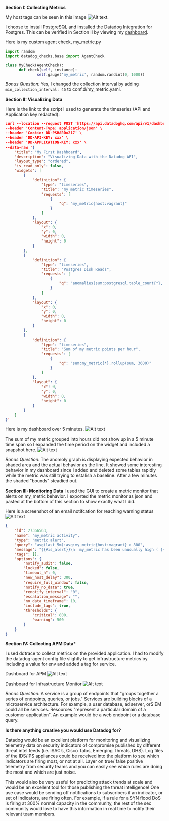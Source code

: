 **Section I: Collecting Metrics**

My host tags can be seen in this image ![Alt text](https://la-psql-zebra.s3.amazonaws.com/host_tag_vagrant.PNG).

I choose to install PostgreSQL and installed the Datadog Integration for Postgres. This can be verified in Section II by viewing my [dashboard](https://la-psql-zebra.s3.amazonaws.com/my_first_dashboard.PNG).

Here is my custom agent check, my_metric.py
```python
import random
import datadog_checks.base import AgentCheck

class MyCheck(AgentCheck):
      def check(self, instance):
              self.gauge('my_metric', random.randint(0, 1000))
```

*Bonus Question:*  Yes, I changed the collection interval by adding `min_collection_interval: 45` to conf.d/my_metric.yaml.

**Section II: Visualizing Data**

Here is the link to the script I used to generate the timeseries (API and Application key redacted):
```json
curl --location --request POST 'https://api.datadoghq.com/api/v1/dashboard' \
--header 'Content-Type: application/json' \
--header 'Cookie: DD-PSHARD=217' \
--header 'DD-API-KEY: xxx' \
--header 'DD-APPLICATION-KEY: xxx' \
--data-raw '{
    "title": "My First Dashboard",
    "description": "Visualizing Data with the Datadog API",
    "layout_type": "ordered",
    "is_read_only": false,
    "widgets": [
        {
            "definition": {
                "type": "timeseries",
                "title": "my metric timeseries",
                "requests": [
                    {
                        "q": "my_metric{host:vagrant}"
                    }
                ]
            },
            "layout": {
                "x": 0,
                "y": 0,
                "width": 0,
                "height": 0
            }
        },
        {
            "definition": {
                "type": "timeseries",
                "title": "Postgres Disk Reads",
                "requests": [
                    {
                        "q": "anomalies(sum:postgresql.table_count{*}, '\''basic'\'', 5)"
                    }
                ]
            },
            "layout": {
                "x": 0,
                "y": 0,
                "width": 0,
                "height": 0
            }
        },
        {
            "definition": {
                "type": "timeseries",
                "title": "Sum of my metric points per hour",
                "requests": [
                    {
                        "q": "sum:my_metric{*}.rollup(sum, 3600)"
                    }
                ]
            },
            "layout": {
                "x": 0,
                "y": 0,
                "width": 0,
                "height": 0
            }
        }
    ]
}'
```
Here is my dashboard over 5 minutes.
![Alt text](https://la-psql-zebra.s3.amazonaws.com/my_first_dashboard.PNG)

The sum of my metric grouped into hours did not show up in a 5 minute time span so I expanded the time period on the widget and included a snapshot here. 
![Alt text](https://la-psql-zebra.s3.amazonaws.com/Sum_of_metric_per_hr.PNG)

*Bonus Question:* The anomoly graph is displaying expected behavior in shaded area and the actual behavior as the line. It showed some interesting behavior in my dashboard since I added and deleted some tables rapidly while the metric was still trying to estalish a baseline. After a few minutes the shaded "bounds" steadied out. 

**Section III: Monitoring Data**
I used the GUI to create a metric monitor that alerts on my_metric behavior. I exported the metric monitor as json and pasted at the bottom of this section to show exactly what I did. 

Here is a screenshot of an email notifcation for reaching warning status
![Alt text](https://la-psql-zebra.s3.amazonaws.com/my_metric_warn.PNG)

```json
{
	"id": 27366563,
	"name": "my_metric activity",
	"type": "metric alert",
	"query": "avg(last_5m):avg:my_metric{host:vagrant} > 800",
	"message": "{{#is_alert}}\n  my_metric has been unusually high ( {{value}} ) for {{host.name}} over the past 5 minutes  @eric.kufta@gmail.com \n{{/is_alert}}\n\n{{#is_warning}}\n  my_metric has been above average ( {{value}} ) for {{host.name}} over the past 5 minutes  \n{{/is_warning}}\n\n{{#is_no_data}}\n  my_metric has no data over the past 10 minutes  @eric.kufta@gmail.com \n{{/is_no_data}}",
	"tags": [],
	"options": {
		"notify_audit": false,
		"locked": false,
		"timeout_h": 0,
		"new_host_delay": 300,
		"require_full_window": false,
		"notify_no_data": true,
		"renotify_interval": "0",
		"escalation_message": "",
		"no_data_timeframe": 10,
		"include_tags": true,
		"thresholds": {
			"critical": 800,
			"warning": 500
		}
	}
}
```

**Section IV: Collecting APM Data***

I used ddtrace to collect metrics on the provided application. I had to modify the datadog-agent config file slightly to get infrastructure metrics by including a value for env and added a tag for service.

Dashboard for APM
![Alt text](https://la-psql-zebra.s3.amazonaws.com/apm_dashboard.PNG)

Dashboard for Infrastructure Monitor
![Alt text](https://la-psql-zebra.s3.amazonaws.com/apm_dashboard.PNG)

*Bonus Question:* A service is a group of endpoints that "groups together a series of endpoints, queries, or jobs." Services are building blocks of a microservice architecture. For example, a user database, ad server, orSIEM could all be services. Resources "represent a particular domain of a customer application". An example would be a web endpoint or a database query. 

**Is there anything creative you would use Datadog for?**

Datadog would be an excellent platform for monitoring and visualizing telemetry data on security indicators of compromise published by different threat intel feeds (i.e. ISAC’s, Cisco Talos, Emerging Threats, DHS). Log files of the IDS/IPS appliances could be received into the platform to see which indicators are firing most, or not at all. Layer on true/ false positive telemetry from security teams and you can easily see which rules are doing the most and which are just noise. 

This would also be very useful for predicting attack trends at scale and would be an excellent tool for those publishing the threat intelligence! One use case would be sending off notifications to subscribers if an indicator, or set of indicators, are firing often. For example, if a rule for a SYN flood DoS is firing at 300% normal capacity in the community, the rest of the sec community would love to have this information in real time to notify their relevant team members. 


